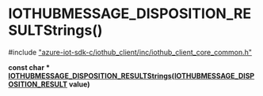 # IOTHUBMESSAGE_DISPOSITION_RESULTStrings()

\#include ["azure-iot-sdk-c/iothub_client/inc/iothub_client_core_common.h"](../iot-c-ref-iothub-client-core-common-h.md)  

**const char * [IOTHUBMESSAGE_DISPOSITION_RESULTStrings](#iothub__client__core__common_8h_1ae2fc1bfa1338acdfeec8463beeffd8dc)([IOTHUBMESSAGE_DISPOSITION_RESULT](#iothub__client__core__common_8h_1a96cfa82412891d077ec835922ed5b626) value)**


